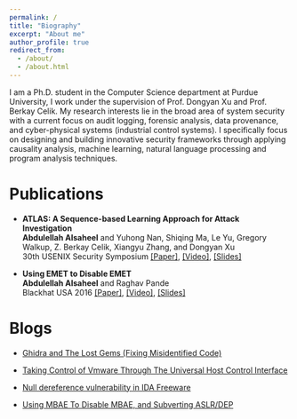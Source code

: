 ```yaml
---
permalink: /
title: "Biography"
excerpt: "About me"
author_profile: true
redirect_from: 
  - /about/
  - /about.html
---
```


I am a Ph.D. student in the Computer Science department at Purdue University, I work under the supervision of Prof. Dongyan Xu and Prof. Berkay Celik. My research interests lie in the broad area of system security with a current focus on audit logging, forensic analysis, data provenance, and cyber-physical systems (industrial control systems). I specifically focus on designing and building innovative security frameworks through applying causality analysis, machine learning, natural language processing and program analysis techniques.

Publications
============
<ul>
	<li><b>ATLAS: A Sequence-based Learning Approach for Attack Investigation</b>
			<br/>
			<b>Abdulellah Alsaheel</b> and Yuhong Nan, Shiqing Ma, Le Yu, Gregory Walkup, Z. Berkay Celik, Xiangyu Zhang, and Dongyan Xu
			<br/>
			30th USENIX Security Symposium <a href="/files/ATLAS.pdf">[Paper]</a>, <a href="https://youtu.be/***">[Video]</a>, <a href="/files/ATLAS_slides.pdf">[Slides]</a> 
			<br/>
	</li>
</ul>

<ul>
	<li><b>Using EMET to Disable EMET</b>
			<br/>
			<b>Abdulellah Alsaheel</b> and Raghav Pande
			<br/>
			Blackhat USA 2016 <a href="/files/EMET.pdf">[Paper]</a>, <a href="https://youtu.be/rDYgxfmUwi8">[Video]</a>, <a href="/files/EMET_slides.pdf">[Slides]</a> 
			<br/>
	</li>
</ul>

Blogs
============
<ul>
	<li><a href="http://reveralabs.blogspot.com/2020/12/ghidra-and-lost-gems-finding-miss.html">Ghidra and The Lost Gems (Fixing Misidentified Code)</a>
			<br/>
	</li>
</ul>

<ul>
	<li><a href="https://www.thezdi.com/blog/2019/8/15/taking-control-of-vmware-through-the-universal-host-control-interface-part-2">Taking Control of Vmware Through The Universal Host Control Interface</a>
			<br/>
	</li>
</ul>

<ul>
	<li><a href="http://reveralabs.blogspot.com/2017/07/null-dereference-vulnerability-in-ida.html">Null dereference vulnerability in IDA Freeware</a>
			<br/>
	</li>
</ul>

<ul>
	<li><a href="http://reveralabs.blogspot.com/2016/11/using-mbae-to-disable-mbae-and.html">Using MBAE To Disable MBAE, and Subverting ASLR/DEP</a>
			<br/>
	</li>
</ul>

